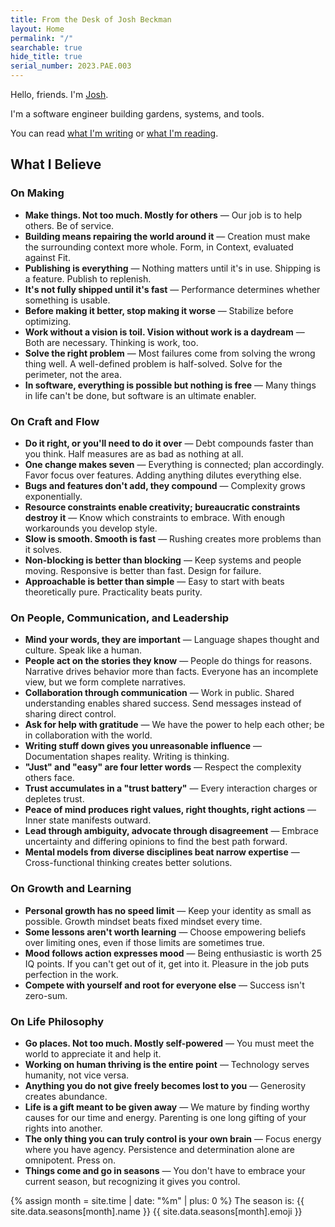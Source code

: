```yaml
---
title: From the Desk of Josh Beckman
layout: Home
permalink: "/"
searchable: true
hide_title: true
serial_number: 2023.PAE.003
---
```

Hello, friends. I'm [Josh](/about/).

I'm a software engineer building gardens, systems, and tools.

You can read [what I'm writing](/blog/) or [what I'm reading](/notes/).

## What I Believe

### On Making

- **Make things. Not too much. Mostly for others** — Our job is to help others. Be of service.
- **Building means repairing the world around it** — Creation must make the surrounding context more whole. Form, in Context, evaluated against Fit.
- **Publishing is everything** — Nothing matters until it's in use. Shipping is a feature. Publish to replenish.
- **It's not fully shipped until it's fast** — Performance determines whether something is usable.
- **Before making it better, stop making it worse** — Stabilize before optimizing.
- **Work without a vision is toil. Vision without work is a daydream** — Both are necessary. Thinking is work, too.
- **Solve the right problem** — Most failures come from solving the wrong thing well. A well-defined problem is half-solved. Solve for the perimeter, not the area.
- **In software, everything is possible but nothing is free** — Many things in life can't be done, but software is an ultimate enabler.

### On Craft and Flow

- **Do it right, or you'll need to do it over** — Debt compounds faster than you think. Half measures are as bad as nothing at all.
- **One change makes seven** — Everything is connected; plan accordingly. Favor focus over features. Adding anything dilutes everything else.
- **Bugs and features don't add, they compound** — Complexity grows exponentially.
- **Resource constraints enable creativity; bureaucratic constraints destroy it** — Know which constraints to embrace. With enough workarounds you develop style.
- **Slow is smooth. Smooth is fast** — Rushing creates more problems than it solves.
- **Non-blocking is better than blocking** — Keep systems and people moving. Responsive is better than fast. Design for failure.
- **Approachable is better than simple** — Easy to start with beats theoretically pure. Practicality beats purity.

### On People, Communication, and Leadership

- **Mind your words, they are important** — Language shapes thought and culture. Speak like a human.
- **People act on the stories they know** — People do things for reasons. Narrative drives behavior more than facts. Everyone has an incomplete view, but we form complete narratives.
- **Collaboration through communication** — Work in public. Shared understanding enables shared success. Send messages instead of sharing direct control.
- **Ask for help with gratitude** — We have the power to help each other; be in collaboration with the world.
- **Writing stuff down gives you unreasonable influence** — Documentation shapes reality. Writing is thinking.
- **"Just" and "easy" are four letter words** — Respect the complexity others face.
- **Trust accumulates in a "trust battery"** — Every interaction charges or depletes trust.
- **Peace of mind produces right values, right thoughts, right actions** — Inner state manifests outward.
- **Lead through ambiguity, advocate through disagreement** — Embrace uncertainty and differing opinions to find the best path forward.
- **Mental models from diverse disciplines beat narrow expertise** — Cross-functional thinking creates better solutions.

### On Growth and Learning

- **Personal growth has no speed limit** — Keep your identity as small as possible. Growth mindset beats fixed mindset every time.
- **Some lessons aren't worth learning** — Choose empowering beliefs over limiting ones, even if those limits are sometimes true.
- **Mood follows action expresses mood** — Being enthusiastic is worth 25 IQ points. If you can't get out of it, get into it. Pleasure in the job puts perfection in the work.
- **Compete with yourself and root for everyone else** — Success isn't zero-sum.

### On Life Philosophy

- **Go places. Not too much. Mostly self-powered** — You must meet the world to appreciate it and help it.
- **Working on human thriving is the entire point** — Technology serves humanity, not vice versa.
- **Anything you do not give freely becomes lost to you** — Generosity creates abundance.
- **Life is a gift meant to be given away** — We mature by finding worthy causes for our time and energy. Parenting is one long gifting of your rights into another.
- **The only thing you can truly control is your own brain** — Focus energy where you have agency. Persistence and determination alone are omnipotent. Press on.
- **Things come and go in seasons** — You don't have to embrace your current season, but recognizing it gives you control.

{% assign month = site.time | date: "%m" | plus: 0 %}
The season is: {{ site.data.seasons[month].name }} {{ site.data.seasons[month].emoji }}
